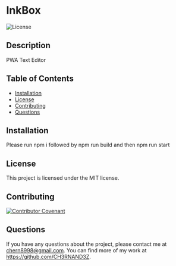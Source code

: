 # InkBox

![License](https://img.shields.io/badge/license-MIT-green.svg)

## Description

PWA Text Editor

## Table of Contents

- [Installation](#installation)
- [License](#license)
- [Contributing](#contributing)
- [Questions](#questions)

## Installation

Please run npm i followed by npm run build and then npm run start

## License

This project is licensed under the MIT license.

## Contributing

[![Contributor Covenant](https://img.shields.io/badge/Contributor%20Covenant-2.1-4baaaa.svg)](code_of_conduct.md)

## Questions

If you have any questions about the project, please contact me at chern8998@gmail.com. You can find more of my work at https://github.com/CH3RNAND3Z.

